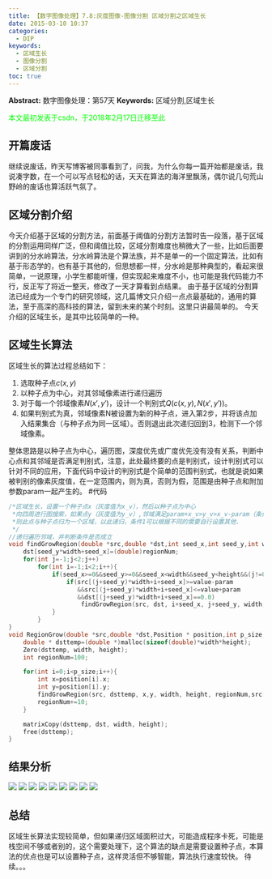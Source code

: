 ```yaml
---
title: 【数字图像处理】7.8:灰度图像-图像分割 区域分割之区域生长
date: 2015-03-10 10:37
categories:
  - DIP
keywords:
  - 区域生长
  - 图像分割
  - 区域分割
toc: true
---
```

**Abstract:** 数字图像处理：第57天
**Keywords:** 区域分割,区域生长
<!--more-->
<font color="00FF00">本文最初发表于csdn，于2018年2月17日迁移至此</font>
## 开篇废话
继续说废话，昨天写博客被同事看到了，问我，为什么你每一篇开始都是废话，我说凑字数，在一个可以写点轻松的话，天天在算法的海洋里飘荡，偶尔说几句荒山野岭的废话也算活跃气氛了。
## 区域分割介绍
今天介绍基于区域的分割方法，前面基于阈值的分割方法暂时告一段落，基于区域的分割运用同样广泛，但和阈值比较，区域分割难度也稍微大了一些，比如后面要讲到的分水岭算法，分水岭算法是个算法族，并不是单一的一个固定算法，比如有基于形态学的，也有基于其他的，但思想都一样，分水岭是那种典型的，看起来很简单，一说原理，小学生都能听懂，但实现起来难度不小，也可能是我代码能力不行，反正写了将近一整天，修改了一天才算看到点结果。
由于基于区域的分割算法已经成为一个专门的研究领域，这几篇博文只介绍一点点最基础的，通用的算法，至于高深的高科技的算法，留到未来的某个时刻。这里只讲最简单的。
今天介绍的区域生长，是其中比较简单的一种。
## 区域生长算法
区域生长的算法过程总结如下：

1. 选取种子点$c(x,y)$
2. 以种子点为中心，对其邻域像素进行递归遍历
3. 对于每一个邻域像素$N(x',y')$，设计一个判别式$Q(c(x,y),N(x',y'))$。
4. 如果判别式为真，邻域像素N被设置为新的种子点，进入第2步，并将该点加入结果集合（与种子点为同一区域）。否则退出此次递归回到3，检测下一个邻域像素。


整体思路是以种子点为中心，遍历图，深度优先或广度优先没有没有关系，判断中心点和其邻域是否满足判别式，注意，此处最终要的点是判别式，设计判别式可以针对不同的应用，下面代码中设计的判别式是个简单的范围判别式，也就是说如果被判别的像素灰度值，在一定范围内，则为真，否则为假，范围是由种子点和附加参数param一起产生的。
#代码
```c++
/*区域生长，设置一个种子点x（灰度值为x_v），然后以种子点为中心
 *向四周进行图搜索，如果点y（灰度值为y_v）,邻域满足param+x_v>y_v>x_v-param（条件1）
 *则此点与种子点归为一个区域，以此递归，条件1可以根据不同的需要自行设置其他.
 */
//递归遍历邻域，并判断条件是否成立
void findGrowRegion(double *src,double *dst,int seed_x,int seed_y,int width,int height,int regionNum,double value,double param){
    dst[seed_y*width+seed_x]=(double)regionNum;
    for(int j=-1;j<2;j++)
        for(int i=-1;i<2;i++){
            if(seed_x>=0&&seed_y>=0&&seed_x<width&&seed_y<height&&(j!=0||i!=0)){
                if(src[(j+seed_y)*width+i+seed_x]>=value-param
                   &&src[(j+seed_y)*width+i+seed_x]<=value+param
                   &&dst[(j+seed_y)*width+i+seed_x]==0.0)
                    findGrowRegion(src, dst, i+seed_x, j+seed_y, width, height, regionNum, value,param);
            }
        }
}
void RegionGrow(double *src,double *dst,Position * position,int p_size,int width,int height,double param){
    double * dsttemp=(double *)malloc(sizeof(double)*width*height);
    Zero(dsttemp, width, height);
    int regionNum=100;

    for(int i=0;i<p_size;i++){
        int x=position[i].x;
        int y=position[i].y;
        findGrowRegion(src, dsttemp, x,y, width, height, regionNum,src[y*width+x],param);
        regionNum+=10;
    }

    matrixCopy(dsttemp, dst, width, height);
    free(dsttemp);
}
```
## 结果分析
![](https://tony4ai-1251394096.cos.ap-hongkong.myqcloud.com/blog_images/DIP-7-8-灰度图像-图像分割-区域分割之区域生长/20150310102947344.jpeg)
![](https://tony4ai-1251394096.cos.ap-hongkong.myqcloud.com/blog_images/DIP-7-8-灰度图像-图像分割-区域分割之区域生长/20150310102957219.jpeg)
![](https://tony4ai-1251394096.cos.ap-hongkong.myqcloud.com/blog_images/DIP-7-8-灰度图像-图像分割-区域分割之区域生长/20150310103121036.jpeg)
![](https://tony4ai-1251394096.cos.ap-hongkong.myqcloud.com/blog_images/DIP-7-8-灰度图像-图像分割-区域分割之区域生长/20150310103016999.jpeg)
![](https://tony4ai-1251394096.cos.ap-hongkong.myqcloud.com/blog_images/DIP-7-8-灰度图像-图像分割-区域分割之区域生长/20150310103140802.jpeg)
![](https://tony4ai-1251394096.cos.ap-hongkong.myqcloud.com/blog_images/DIP-7-8-灰度图像-图像分割-区域分割之区域生长/20150310103152174.jpeg)
![](https://tony4ai-1251394096.cos.ap-hongkong.myqcloud.com/blog_images/DIP-7-8-灰度图像-图像分割-区域分割之区域生长/20150310103208850.jpeg)
![](https://tony4ai-1251394096.cos.ap-hongkong.myqcloud.com/blog_images/DIP-7-8-灰度图像-图像分割-区域分割之区域生长/20150310103222111.jpeg)
![](https://tony4ai-1251394096.cos.ap-hongkong.myqcloud.com/blog_images/DIP-7-8-灰度图像-图像分割-区域分割之区域生长/20150310103231315.jpeg)

## 总结
区域生长算法实现较简单，但如果递归区域面积过大，可能造成程序卡死，可能是栈空间不够或者别的，这个需要处理下，这个算法的缺点是需要设置种子点，本算法的优点也是可以设置种子点，这样灵活但不够智能，算法执行速度较快。
待续。。。
